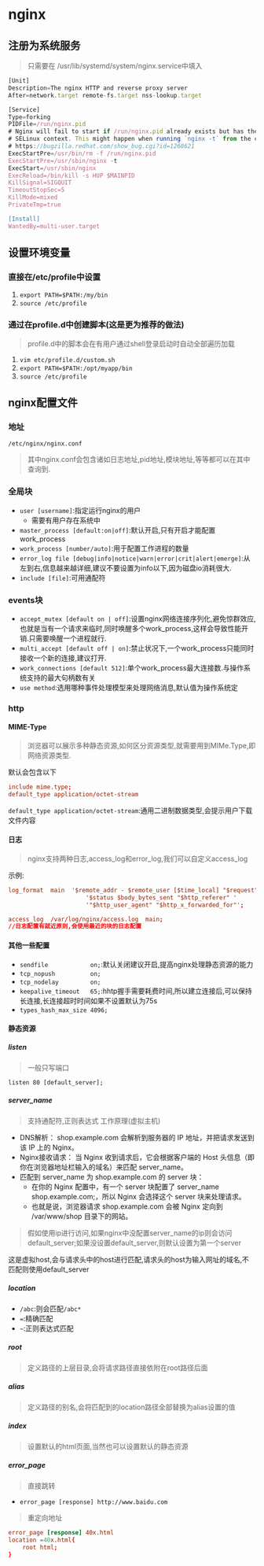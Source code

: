 # nginx

## 注册为系统服务

>只需要在 /usr/lib/systemd/system/nginx.service中填入

```js
[Unit]
Description=The nginx HTTP and reverse proxy server
After=network.target remote-fs.target nss-lookup.target

[Service]
Type=forking
PIDFile=/run/nginx.pid
# Nginx will fail to start if /run/nginx.pid already exists but has the wrong
# SELinux context. This might happen when running `nginx -t` from the cmdline.
# https://bugzilla.redhat.com/show_bug.cgi?id=1268621
ExecStartPre=/usr/bin/rm -f /run/nginx.pid
ExecStartPre=/usr/sbin/nginx -t
ExecStart=/usr/sbin/nginx
ExecReload=/bin/kill -s HUP $MAINPID
KillSignal=SIGQUIT
TimeoutStopSec=5
KillMode=mixed
PrivateTmp=true

[Install]
WantedBy=multi-user.target
```

## 设置环境变量

### 直接在/etc/profile中设置

1. `export PATH=$PATH:/my/bin`
2. `source /etc/profile`

### 通过在profile.d中创建脚本(这是更为推荐的做法)

>profile.d中的脚本会在有用户通过shell登录启动时自动全部遍历加载

1. `vim etc/profile.d/custom.sh`
2. `export PATH=$PATH:/opt/myapp/bin`
3. `source /etc/profile`

## nginx配置文件

### 地址

`/etc/nginx/nginx.conf`

>其中nginx.conf会包含诸如日志地址,pid地址,模块地址,等等都可以在其中查询到.

### 全局块

- `user [username]`:指定运行nginx的用户
  - 需要有用户存在系统中
- `master_process [default:on|off]`:默认开启,只有开启才能配置work_process
- `work_process [number/auto]`:用于配置工作进程的数量
- `error_log file [debug|info|notice|warn|error|crit|alert|emerge]`:从左到右,信息越来越详细,建议不要设置为info以下,因为磁盘io消耗很大.
- `include [file]`:可用通配符

### events块

- `accept_mutex [default on | off]`:设置nginx网络连接序列化,避免惊群效应,也就是当有一个请求来临时,同时唤醒多个work_process,这样会导致性能开销.只需要唤醒一个进程就行.
- `multi_accept [default off | on]`:禁止状况下,一个work_process只能同时接收一个新的连接,建议打开.
- `work_connections [default 512]`:单个work_process最大连接数.与操作系统支持的最大句柄数有关
- `use method`:选用哪种事件处理模型来处理网络消息,默认值为操作系统定

### http

#### MIME-Type

>浏览器可以展示多种静态资源,如何区分资源类型,就需要用到MIMe.Type,即网络资源类型.

默认会包含以下

```conf
include mime.type;
default_type application/octet-stream
```

`default_type application/octet-stream`:通用二进制数据类型,会提示用户下载文件内容

#### 日志

>nginx支持两种日志,access_log和error_log,我们可以自定义access_log

示例:

```conf
log_format  main  '$remote_addr - $remote_user [$time_local] "$request" '
                      '$status $body_bytes_sent "$http_referer" '
                      '"$http_user_agent" "$http_x_forwarded_for"';

access_log  /var/log/nginx/access.log  main;
//日志配置有就近原则,会使用最近的块的日志配置
```

#### 其他一些配置

- `sendfile            on;`:默认关闭建议开启,提高nginx处理静态资源的能力
- `tcp_nopush          on;`
- `tcp_nodelay         on;`
- `keepalive_timeout   65;`:hhtp握手需要耗费时间,所以建立连接后,可以保持长连接,长连接超时时间如果不设置默认为75s
- `types_hash_max_size 4096;`

#### 静态资源

##### listen

>一般只写端口

`listen 80 [default_server];`

##### server_name

>支持通配符,正则表达式
>工作原理(虚拟主机)

- DNS解析： shop.example.com 会解析到服务器的 IP 地址，并把请求发送到该 IP 上的 Nginx。
- Nginx接收请求： 当 Nginx 收到请求后，它会根据客户端的 Host 头信息（即你在浏览器地址栏输入的域名）来匹配 server_name。
- 匹配到 server_name 为 shop.example.com 的 server 块：
  - 在你的 Nginx 配置中，有一个 server 块配置了 server_name shop.example.com;，所以 Nginx 会选择这个 server 块来处理请求。
  - 也就是说，浏览器请求 shop.example.com 会被 Nginx 定向到 /var/www/shop 目录下的网站。

>假如使用ip进行访问,如果nginx中没配置server_name的ip则会访问default_server;如果没设置default_server,则默认设置为第一个server

这是虚拟host,会与请求头中的host进行匹配,请求头的host为输入网址的域名,不匹配则使用default_server

##### location

- `/abc`:则会匹配`/abc*`
- `=`:精确匹配
- `~`:正则表达式匹配

##### root

>定义路径的上层目录,会将请求路径直接依附在root路径后面

##### alias

>定义路径的别名,会将匹配到的location路径全部替换为alias设置的值

##### index

>设置默认的html页面,当然也可以设置默认的静态资源

##### error_page

>直接跳转

- `error_page [response] http://www.baidu.com`

>重定向地址

```conf
error_page [response] 40x.html
location =40x.html{
    root html;
}
```

